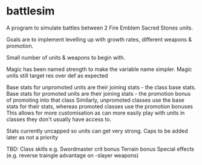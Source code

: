 # battlesim

A program to simulate battles between 2 Fire Emblem Sacred Stones units.

Goals are to implement levelling up with growth rates, different weapons & promotion.

Small number of units & weapons to begin with.

Magic has been named strength to make the variable name simpler. Magic units still target res over def as expected

Base stats for unpromoted units are their joining stats - the class base stats.
Base stats for promoted units are their joining stats - the promotion bonus of promoting into that class
Similarly, unpromoted classes use the base stats for their stats, whereas promoted classes use the promotion bonuses
This allows for more customisation as can more easily play with units in classes they don't usually have access to.

Stats currently uncapped so units can get very strong. Caps to be added later as not a priority

TBD:
Class skills e.g. Swordmaster crit bonus
Terrain bonus
Special effects (e.g. reverse traingle advantage on -slayer weapons)